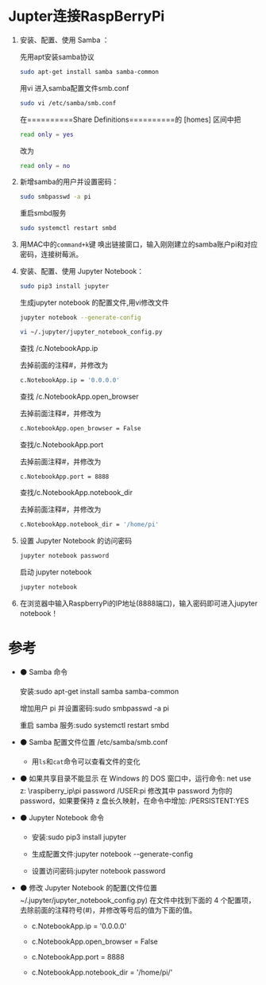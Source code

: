 # Jupter连接RaspBerryPi



1. 安装、配置、使用 Samba ：

   先用apt安装samba协议

   ```bash
   sudo apt-get install samba samba-common
   
   ```

   用vi 进入samba配置文件smb.conf

   ```bash 
   sudo vi /etc/samba/smb.conf
   
   ```

   在==========Share Definitions==========的 [homes] 区间中把

   ```bash
   read only = yes
   ```

   改为

   ```bash
   read only = no
   ```

2. 新增samba的用户并设置密码：

   ```bash
   sudo smbpasswd -a pi
   
   ```

   重启smbd服务

   ```bash
   sudo systemctl restart smbd
   ```

   

3. 用MAC中的```command+k```键 唤出链接窗口，输入刚刚建立的samba账户pi和对应密码，连接树莓派。

    

    

    

4. 安装、配置、使用 Jupyter Notebook：

   ```bash
   sudo pip3 install jupyter
   
   ```

   生成jupyter notebook 的配置文件,用vi修改文件

   ``` bash
   jupyter notebook --generate-config
   
   vi ~/.jupyter/jupyter_notebook_config.py
   ```

   查找 /c.NotebookApp.ip

   去掉前面的注释#，并修改为

   ```bash 
   c.NotebookApp.ip = '0.0.0.0'
   ```

   查找 /c.NotebookApp.open_browser 

   去掉前面注释#，并修改为

   ```bash
   c.NotebookApp.open_browser = False
   ```

   查找/c.NotebookApp.port

   去掉前面注释#，并修改为

   ```bash
   c.NotebookApp.port = 8888
   ```

   查找/c.NotebookApp.notebook_dir

   去掉前面注释#，并修改为

   ```bash
   c.NotebookApp.notebook_dir = '/home/pi'
   ```

5. 设置 Jupyter Notebook 的访问密码

   ```bash
   jupyter notebook password
   ```

   启动 jupyter notebook

   ```bash
   jupyter notebook
   ```

   

6. 在浏览器中输入RaspberryPi的IP地址(8888端口)，输入密码即可进入jupyter notebook！





# 参考

- ⚫  Samba 命令 

  安装:sudo apt-get install samba samba-common 

  增加用户 pi 并设置密码:sudo smbpasswd -a pi 

  重启 samba 服务:sudo systemctl restart smbd 

- ⚫  Samba 配置文件位置 /etc/samba/smb.conf 

  - 用```ls```和```cat```命令可以查看文件的变化

- ⚫  如果共享目录不能显示
   在 Windows 的 DOS 窗口中，运行命令:
   net use z: \\raspiberry_ip\pi password /USER:pi
   修改其中 password 为你的 password，如果要保持 z 盘长久映射，在命令中增加: /PERSISTENT:YES 

- ⚫  Jupyter Notebook 命令

  - 安装:sudo pip3 install jupyter 

  - 生成配置文件:jupyter notebook --generate-config 
  - 设置访问密码:jupyter notebook password 

- ⚫  修改 Jupyter Notebook 的配置(文件位置~/.jupyter/jupyter_notebook_config.py) 在文件中找到下面的 4 个配置项，去除前面的注释符号(#)，并修改等号后的值为下面的值。 

  - c.NotebookApp.ip = '0.0.0.0' 

  - c.NotebookApp.open_browser = False 

  - c.NotebookApp.port = 8888 

  - c.NotebookApp.notebook_dir = '/home/pi/' 